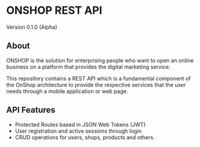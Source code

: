 # ONSHOP REST API

Version 0.1.0 (Alpha)

## About

ONSHOP is the solution for enterprising people who want to open an online business on a platform that provides the digital marketing service.

This repository contains a REST API which is a fundamental component of the OnShop architecture to provide the respective services that the user needs through a mobile application or web page.

## API Features

- Protected Routes based in JSON Web Tokens (JWT)
- User registration and active sessions through login
- CRUD operations for users, shops, products and others.
